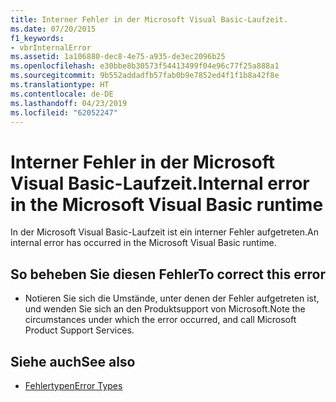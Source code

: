 ```yaml
---
title: Interner Fehler in der Microsoft Visual Basic-Laufzeit.
ms.date: 07/20/2015
f1_keywords:
- vbrInternalError
ms.assetid: 1a106880-dec8-4e75-a935-de3ec2096b25
ms.openlocfilehash: e30bbe8b30573f54413499f04e96c77f25a888a1
ms.sourcegitcommit: 9b552addadfb57fab0b9e7852ed4f1f1b8a42f8e
ms.translationtype: HT
ms.contentlocale: de-DE
ms.lasthandoff: 04/23/2019
ms.locfileid: "62052247"
---
```

# <a name="internal-error-in-the-microsoft-visual-basic-runtime"></a><span data-ttu-id="30324-102">Interner Fehler in der Microsoft Visual Basic-Laufzeit.</span><span class="sxs-lookup"><span data-stu-id="30324-102">Internal error in the Microsoft Visual Basic runtime</span></span>
<span data-ttu-id="30324-103">In der Microsoft Visual Basic-Laufzeit ist ein interner Fehler aufgetreten.</span><span class="sxs-lookup"><span data-stu-id="30324-103">An internal error has occurred in the Microsoft Visual Basic runtime.</span></span>  
  
## <a name="to-correct-this-error"></a><span data-ttu-id="30324-104">So beheben Sie diesen Fehler</span><span class="sxs-lookup"><span data-stu-id="30324-104">To correct this error</span></span>  
  
- <span data-ttu-id="30324-105">Notieren Sie sich die Umstände, unter denen der Fehler aufgetreten ist, und wenden Sie sich an den Produktsupport von Microsoft.</span><span class="sxs-lookup"><span data-stu-id="30324-105">Note the circumstances under which the error occurred, and call Microsoft Product Support Services.</span></span>  
  
## <a name="see-also"></a><span data-ttu-id="30324-106">Siehe auch</span><span class="sxs-lookup"><span data-stu-id="30324-106">See also</span></span>

- [<span data-ttu-id="30324-107">Fehlertypen</span><span class="sxs-lookup"><span data-stu-id="30324-107">Error Types</span></span>](../../visual-basic/programming-guide/language-features/error-types.md)
